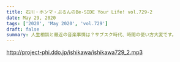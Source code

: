 ```yaml
---
title: 石川・ホンマ・ぶるんのBe-SIDE Your Life! vol.729-2
date: May 29, 2020
tags: ['2020', 'May 2020', 'vol.729']
draft: false
summary: 人生相談と最近の音楽事情は？サブスク時代、時間の使い方大変です。
---
```


http://project-phi.ddo.jp/ishikawa/ishikawa729_2.mp3
